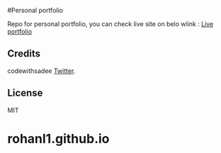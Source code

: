 #Personal portfolio

Repo for personal portfolio, you can check live site on belo wlink :
[Live portfolio](https://rohanl1.github.io/)

## Credits
codewithsadee
[Twitter](https://www.twitter.com/codewithsadee).

## License

MIT
# rohanl1.github.io
